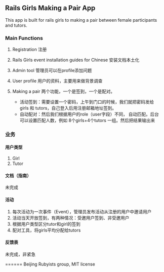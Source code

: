 ## Rails Girls Making a Pair App

This app is built for rails girls to making a pair between female participants and tutors.

### Main Functions

1. Registration  注册
2. Rails Girls event installation guides for Chinese  安装文档本土化
3. Admin tool  管理员可以在profile添加问题
4. User profile 用户的资料，主要用来做背景调查
5. Making a pair  两个功能，一个是签到，一个是配对。

	* 活动签到：需要设置一个密码，上午到门口的时候，我们就把密码发给girls 和 tutors，自己登入后用注册邮箱地址签到。
	* 自动配对：然后我们根据用户的role（user字段）不同， 自动匹配。后台可以设置匹配人数，例如 8个girls+4个tutors  一组。然后把结果输出来

### 业务

#### 用户类型
   1. Girl
   2. Tutor

#### 文档（指南）
   未完成

#### 活动
   1. 每次活动为一次事件（Event），管理员发布活动从注册的用户中邀请用户
   2. 活动当天开放签到，有两种情况：受邀用户签到、非受邀用户
   3. 根据用户类型区分tutor和girl的签到
   4. 配对工具，将girls平均分配给tutors

#### 反馈表
   未完成，非紧急


======
Beijing Rubyists group, MIT license
